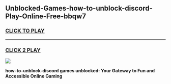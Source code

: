 
## Unblocked-Games-how-to-unblock-discord-Play-Online-Free-bbqw7
<h3>
<a href="https://premium76.site?title=how-to-unblock-discord&ref=26A">CLICK TO PLAY</a></h3>
<hr>

<h3>
<a href="https://premium76.site?title=how-to-unblock-discord&ref=26A">CLICK 2 PLAY</a>
  
</h3>

<a href="https://premium76.site?title=how-to-unblock-discord&ref=26A"><img src="https://clearcache.store/games.png"></a>


**how-to-unblock-discord games unblocked: Your Gateway to Fun and Accessible Online Gaming**
